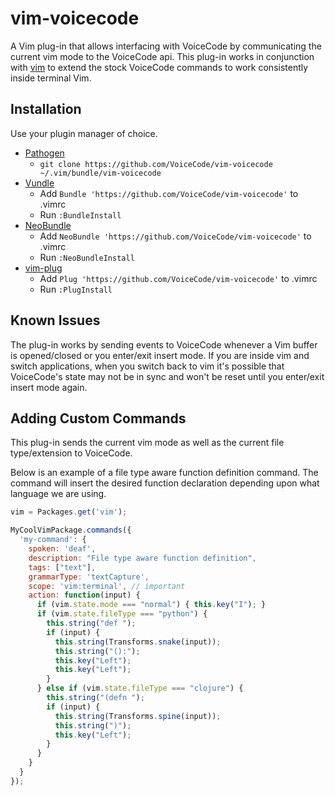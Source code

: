# vim-voicecode

A Vim plug-in that allows interfacing with VoiceCode by communicating the
current vim mode to the VoiceCode api. This plug-in works in conjunction with
[vim](http://updates.voicecode.io/packages/vim) to extend the stock VoiceCode commands
to work consistently inside terminal Vim.

## Installation

Use your plugin manager of choice.

- [Pathogen](https://github.com/tpope/vim-pathogen)
  - `git clone https://github.com/VoiceCode/vim-voicecode ~/.vim/bundle/vim-voicecode`
- [Vundle](https://github.com/gmarik/vundle)
  - Add `Bundle 'https://github.com/VoiceCode/vim-voicecode'` to .vimrc
  - Run `:BundleInstall`
- [NeoBundle](https://github.com/Shougo/neobundle.vim)
  - Add `NeoBundle 'https://github.com/VoiceCode/vim-voicecode'` to .vimrc
  - Run `:NeoBundleInstall`
- [vim-plug](https://github.com/junegunn/vim-plug)
  - Add `Plug 'https://github.com/VoiceCode/vim-voicecode'` to .vimrc
  - Run `:PlugInstall`

## Known Issues

The plug-in works by sending events to VoiceCode whenever a Vim buffer is
opened/closed or you enter/exit insert mode. If you are inside vim and switch
applications, when you switch back to vim it's possible that VoiceCode's state may not
be in sync and won't be reset until you enter/exit insert mode again.

## Adding Custom Commands

This plug-in sends the current vim mode as well as the current file type/extension
to VoiceCode.

Below is an example of a file type aware function definition command. The command
will insert the desired function declaration depending upon what language we
are using.

``` javascript
vim = Packages.get('vim');

MyCoolVimPackage.commands({
  'my-command': {
    spoken: 'deaf',
    description: "File type aware function definition",
    tags: ["text"],
    grammarType: 'textCapture',
    scope: 'vim:terminal', // important
    action: function(input) {
      if (vim.state.mode === "normal") { this.key("I"); }
      if (vim.state.fileType === "python") {
        this.string("def ");
        if (input) {
          this.string(Transforms.snake(input));
          this.string("():");
          this.key("Left");
          this.key("Left");
        }
      } else if (vim.state.fileType === "clojure") {
        this.string("(defn ");
        if (input) {
          this.string(Transforms.spine(input));
          this.string(")");
          this.key("Left");
        }
      }
    }
  }
});

```
